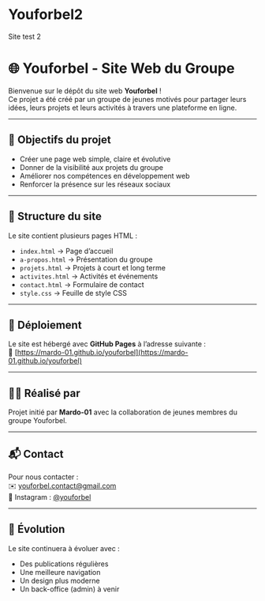 # Youforbel2
Site test 2 
# 🌐 Youforbel - Site Web du Groupe

Bienvenue sur le dépôt du site web **Youforbel** !  
Ce projet a été créé par un groupe de jeunes motivés pour partager leurs idées, leurs projets et leurs activités à travers une plateforme en ligne.

---

## 🎯 Objectifs du projet

- Créer une page web simple, claire et évolutive
- Donner de la visibilité aux projets du groupe
- Améliorer nos compétences en développement web
- Renforcer la présence sur les réseaux sociaux

---

## 📁 Structure du site

Le site contient plusieurs pages HTML :

- `index.html` → Page d’accueil
- `a-propos.html` → Présentation du groupe
- `projets.html` → Projets à court et long terme
- `activites.html` → Activités et événements
- `contact.html` → Formulaire de contact
- `style.css` → Feuille de style CSS

---

## 🚀 Déploiement

Le site est hébergé avec **GitHub Pages** à l’adresse suivante :  
🔗 [https://mardo-01.github.io/youforbel](https://mardo-01.github.io/youforbel)

---

## 👨‍💻 Réalisé par

Projet initié par **Mardo-01** avec la collaboration de jeunes membres du groupe Youforbel.

---

## 📬 Contact

Pour nous contacter :  
✉️ youforbel.contact@gmail.com  
📸 Instagram : [@youforbel](#)

---

## 🔄 Évolution

Le site continuera à évoluer avec :
- Des publications régulières
- Une meilleure navigation
- Un design plus moderne
- Un back-office (admin) à venir
